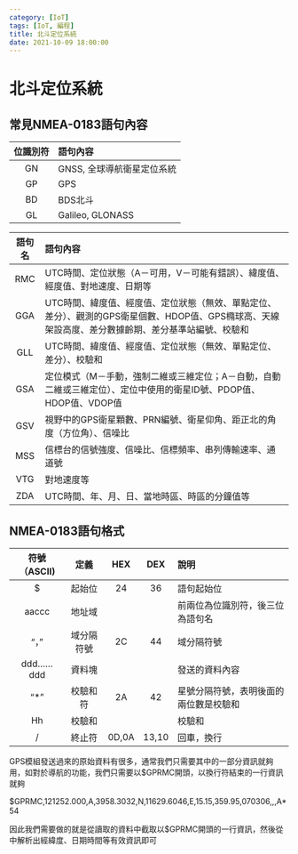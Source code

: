 ```yaml
---
category: [IoT]
tags: [IoT, 編程]
title: 北斗定位系統
date: 2021-10-09 18:00:00
---
```


# 北斗定位系統

## 常見NMEA-0183語句內容

|位識別符|語句內容|
|:---:|:---|
|GN|GNSS, 全球導航衛星定位系統|
|GP|GPS|
|BD|BDS北斗|
|GL|Galileo, GLONASS|


|語句名|語句內容|
|:---:|:---|
|RMC|UTC時間、定位狀態（A－可用，V－可能有錯誤）、緯度值、經度值、對地速度、日期等|
|GGA|UTC時間、緯度值、經度值、定位狀態（無效、單點定位、差分）、觀測的GPS衛星個數、HDOP值、GPS橢球高、天線架設高度、差分數據齡期、差分基準站編號、校驗和|
|GLL|UTC時間、緯度值、經度值、定位狀態（無效、單點定位、差分）、校驗和|
|GSA|定位模式（M－手動，強制二維或三維定位；A－自動，自動二維或三維定位）、定位中使用的衛星ID號、PDOP值、HDOP值、VDOP值|
|GSV|視野中的GPS衛星顆數、PRN編號、衛星仰角、距正北的角度（方位角）、信噪比|
|MSS|信標台的信號強度、信噪比、信標頻率、串列傳輸速率、通道號|
|VTG|對地速度等|
|ZDA|UTC時間、年、月、日、當地時區、時區的分鐘值等|


## NMEA-0183語句格式

|符號（ASCII)|定義|HEX|DEX|說明|
|:---:|:---:|:---:|:---:|:---|
|$|起始位|24|36|語句起始位|
|aaccc|地址域|||前兩位為位識別符，後三位為語句名|
|“，”|域分隔符號|2C|44|域分隔符號|
|ddd……ddd|資料塊|||發送的資料內容|
|“*”|校驗和符|2A|42|星號分隔符號，表明後面的兩位數是校驗和|
|Hh|校驗和|||校驗和|
|/|終止符|0D,0A|13,10|回車，換行|


GPS模組發送過來的原始資料有很多，通常我們只需要其中的一部分資訊就夠用，如對於導航的功能，我們只需要以$GPRMC開頭，以換行符結束的一行資訊就夠

$GPRMC,121252.000,A,3958.3032,N,11629.6046,E,15.15,359.95,070306,,,A*54

因此我們需要做的就是從讀取的資料中截取以$GPRMC開頭的一行資訊，然後從中解析出經緯度、日期時間等有效資訊即可